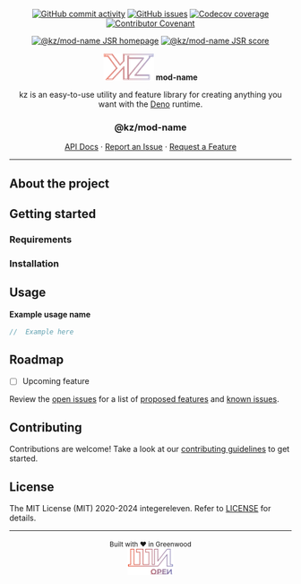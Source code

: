 <!--
Replace the following

mod-name: the name of the module

-->

<a id="to-top"></a>

<div align="center">

<!-- Badges -->
<!-- Development -->

[![GitHub commit activity](https://img.shields.io/github/commit-activity/m/kz-io/mod-name?style=flat-square)][commits]
[![GitHub issues](https://img.shields.io/github/issues-raw/kz-io/mod-name?style=flat-square)][issues]
[![Codecov coverage](https://codecov.io/gh/kz-io/mod-name/graph/badge.svg)][codecov]
[![Contributor Covenant](https://img.shields.io/badge/Contributor%20Covenant-2.1-4baaaa.svg?style=flat-square)][contributing]

<!-- Release -->

[![@kz/mod-name JSR homepage](https://jsr.io/badges/@kz/mod-name)][jsr]
[![@kz/mod-name JSR score](https://jsr.io/badges/@kz/mod-name/score)][jsr-score]

<div>
  <img alt="kz logo" height="48" src="https://raw.githubusercontent.com/i11n/.github/main/svg/kz/color/kz.svg" />
  <strong>mod-name</strong>
</div>
<p>
  kz is an easy-to-use utility and feature library for creating anything you want with the <a href="https://deno.com">Deno</a> runtime.
</p>
<h3>@kz/mod-name</h3>
<p>
  <!-- Package description -->
</p>

[API Docs][docs] &middot; [Report an Issue][new-issue] &middot; [Request a Feature][new-feature]

</div>

---

## About the project

<!-- Add screenshots and an overview of the project (i.e. what it solves) -->

## Getting started

### Requirements

<!-- What runtimes/runtimes are supported -->

### Installation

<!-- Outline the installation steps for support runtimes and their package managers -->

## Usage

<!-- Add named real-world examples of the usage -->

**Example usage name**
```typescript
//  Example here
```

## Roadmap

<!-- Add roadmap for upcoming features as checkboxes -->
- [ ] Upcoming feature

Review the [open issues][open-issues] for a list of [proposed features][open-features] and [known issues][open-bugs].

## Contributing

Contributions are welcome! Take a look at our [contributing guidelines][contributing] to get started.

## License

The MIT License (MIT) 2020-2024 integereleven. Refer to [LICENSE][license] for details.

---

<div align="center">
<div><small>Built with ❤ in Greenwood</small></div>
<img
  alt="@kz logo"
  height="48"
  src="https://raw.githubusercontent.com/i11n/.github/main/svg/brand/color/open-stroke.svg"
/>
</div>

<!-- tech stack -->
[deno]: https://deno.com "Deno: The next-generation JavaScript runtime"

<!-- deployment info -->
[jsr]: https://jsr.io/@kz/mod-name "@kz/mod-name JSR homepage"
[docs]: https://jsr.io/@kz/mod-name/docs "@kz/mod-name API docs"
[jsr-score]: https://jsr.io/@kz/mod-name/score "@kz/mod-name JSR score"

<!-- issues -->
[issues]: https://github.com/kz-io/mod-name/issues "@kz/mod-name issues on GitHub"
[open-issues]: https://github.com/kz-io/mod-name/issues?q=is%3Aopen+is%3Aissue "@kz/mod-name open issues on GitHub"

<!-- bugs -->
[open-bugs]: https://github.com/kz-io//mod-name/issues?q=is%3Aopen+is%3Aissue+label%3A%22type%3A+issue%22
[new-issue]: https://github.com/kz-io/mod-name/issues/new?labels=type%3A+issue%2Cstatus%3A+pending&template=issue.yaml&title=%F0%9F%A7%B0+Issue+report%3A+ "Report an issue on @kz/mod-name"

<!-- features -->
[new-feature]: https://github.com/kz-io/mod-name/issues/new? "Request a feature on @kz/mod-name"
[open-features]: https://github.com/kz-io/mod-name/issues/new?q=is%3Aopen+is%3Aissue+label%3A%22type%3A+feature%22 "@kz/mod-name open feature requests on GitHub"

<!-- dev -->
[codecov]: https://codecov.io/gh/kz-io/mod-name "@kz/mod-name Codecov coverage"

<!-- repo -->
[commits]: https://github.com/kz-io/mod-name/commits "@kz/mod-name commits on GitHub"
[contributing]: https://github.com/kz-io/mod-name/blob/main/CONTRIBUTING.md "@kz/mod-name contributing guidelines"
[license]: https://github.com/kz-io/mod-name/blob/main/LICENSE "@kz/mod-name license"
